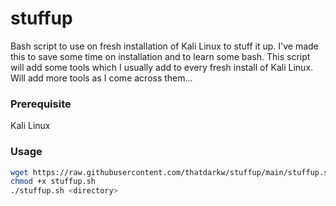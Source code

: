 # stuffup

Bash script to use on fresh installation of Kali Linux to stuff it up. I've made this to save some time on installation and to learn some bash. This script will add some tools which I usually add to every fresh install of Kali Linux. Will add more tools as I come across them...

### Prerequisite
Kali Linux

### Usage
```bash
wget https://raw.githubusercontent.com/thatdarkw/stuffup/main/stuffup.sh
chmod +x stuffup.sh
./stuffup.sh <directory>
```
